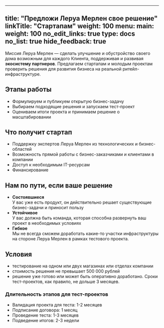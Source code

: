 
---
title: "Предложи Леруа Мерлен свое решение"
linkTitle: "Стартапам"
weight: 100
menu:
  main:
    weight: 100
no_edit_links: true
type: docs
no_list: true
hide_feedback: true
---

Миссия Леруа Мерлен — сделать улучшение и обустройство своего дома возможным для каждого Клиента, поддерживая и развивая **экосистему партнеров**.
Предлагаем стартапам и молодым проектам проверить решения для развития бизнеса на реальной ритейл-инфраструктуре. 

## Этапы работы
- Формулируем и публикуем открытую бизнес-задачу
- Выбираем подходящие решения и запускаем тест-проект
- Оцениваем итоги проекта и принимаем решение о масштабировании

## Что получит стартап
- Поддержку экспертов Леруа Мерлен из технологических и бизнес-областей
- Возможность прямой работы с бизнес-заказчиками и клиентами в компании
- Доступ к необходимым IT-ресурсам
- Финансирование

## Нам по пути, если ваше решение
- **Состоявшиеся** <br />У вас уже есть продукт, он действительно решает существующие бизнес-задачи и приносит пользу
- **Устойчивое** <br /> У вас должна быть команда, которая способна развернуть ваш проект в необходимых условиях
- **Гибкое** <br /> Мы не всегда сможем доработать какие-то участки инфраструктуры на стороне Леруа Мерлен в рамках тестового проекта.

## Условия
- тестирование на одном или двух магазинах или отделах компании
- стоимость решения не превышает 500 000 рублей
- решение уже готово или может быть оперативно доработано. Сроки тест-проектов, как правило, не дольше 3 месяцев.

### Длительность этапов для тест-проектов
- Валидация проекта для теста: 1-2 месяцев
- Подписание договора: 1 месяц
- Проведение теста: 1-3 месяцев
- Подведение итогов: 2-3 недели
